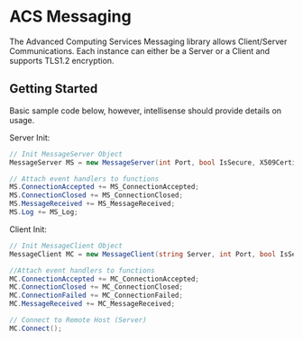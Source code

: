 # ACS Messaging

The Advanced Computing Services Messaging library allows Client/Server Communications. Each instance can either be a Server or a Client and supports TLS1.2 encryption.


## Getting Started

Basic sample code below, however, intellisense should provide details on usage.

Server Init:
```c#
// Init MessageServer Object
MessageServer MS = new MessageServer(int Port, bool IsSecure, X509Certificate Certificate);

// Attach event handlers to functions
MS.ConnectionAccepted += MS_ConnectionAccepted;
MS.ConnectionClosed += MS_ConnectionClosed;
MS.MessageReceived += MS_MessageReceived;
MS.Log += MS_Log;
```

Client Init:
```C#
// Init MessageClient Object
MessageClient MC = new MessageClient(string Server, int Port, bool IsSecure);

//Attach event handlers to functions
MC.ConnectionAccepted += MC_ConnectionAccepted;
MC.ConnectionClosed += MC_ConnectionClosed;
MC.ConnectionFailed += MC_ConnectionFailed;
MC.MessageReceived += MC_MessageReceived;

// Connect to Remote Host (Server)
MC.Connect();
